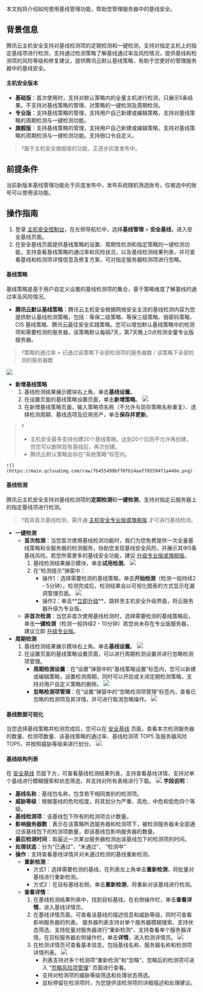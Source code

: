 本文档将介绍如何使用基线管理功能，帮助您管理服务器中的基线安全。
## 背景信息
腾讯云主机安全支持对基线检测项的定期检测和一键检测，支持对指定主机上的指定基线项进行检测，支持通过检测策略了解基线通过率及风险情况，提供基线和检测项的风险等级和修复建议，提供腾讯云默认基线策略，有助于您更好的管理服务器中的基线安全。

#### 主机安全版本
- **基础版**：首次使用时，支持对默认策略内的全量主机进行检测，只展示5条结果。不支持对基线策略的管理、对策略的一键检测及周期检测。
- **专业版**：支持基线策略的管理，支持用户自己新建或编辑策略，支持对基线策略的周期检测与一键检测功能。
- **旗舰版**：支持基线策略的管理，支持用户自己新建或编辑策略，支持对基线策略的周期检测与一键检测功能。支持弱口令自定义。
>?属于主机安全旗舰版的功能，正逐步灰度发布中。


## 前提条件
当前新版本基线管理功能处于灰度发布中，发布系统随机筛选账号，仅被选中的账号可以使用该功能。
## 操作指南
1. 登录 [主机安全控制台](https://console.cloud.tencent.com/cwp/app-vul/vulSecureBasicLine)，在左侧导航栏中，选择**基线管理** > **安全基线**，进入安全基线页面。
2. 在安全基线页面提供基线策略的设置、周期性检测和指定策略的一键检测功能，支持查看基线策略的通过率和风险状况，以及基线检测结果列表，并可查看基线和检测项详情信息及修复方案，可对指定服务器检测项进行忽略。

#### 基线策略
基线策略是基于用户自定义设置的基线检测项的集合，基于策略维度了解基线的通过率及风险情况。
- **腾讯云默认基线策略**：腾讯云主机安全根据网络安全主流的基线检测内容为您提供默认基线检测策略，包括：等保二级策略、等保三级策略、弱密码策略、CIS 基线策略、腾讯云最佳安全实践策略。您可以增加默认基线策略中的检测项和需要检测的服务器，该策略默认每隔7天，第7天晚上0点检测全量专业版服务器。
>?策略的通过率 = 已通过该策略下全部检测项的服务器数 / 该策略下全部检测的服务器数
>
![](https://main.qcloudimg.com/raw/b4746b18c9c9b3a2c7a4282aa9b7fd6c.png)
- **新增基线策略**
	1. 基线检测结果展示模块右上角，单击**基线设置**。
	2. 在设置页面的基线策略设置页面，单击**新增策略**。
![](https://main.qcloudimg.com/raw/e42edec208cd635609f277022a9a18dd.png)
	3. 在新增基线策略页面，输入策略项名称（不允许与现存策略名称重复）、选择检测周期、基线选项及应用资产，单击**保存并更新**。
>?
>- 主机安全最多支持创建20个基线策略，达到20个后则不允许再创建，但您可以删除现有基线后，再次创建。
>- 腾讯云默认策略会存在“系统策略”标签内。
>
	![](https://main.qcloudimg.com/raw/7b455499bf70fb14aaf70559471a449e.png)
	
#### 	基线检测
腾讯云主机安全支持对基线检测项的**定期检测**和**一键检测**，支持对指定云服务器上的指定基线项进行检测。
>?若非首次基线检测，需开通 [主机安全专业版或旗舰版](https://buy.cloud.tencent.com/yunjing?ADTAG=cwp.buy.pro.vulManage) 才可进行基线检测。
>
- **一键检测**
	- **首次检测**：当您首次使用基线检测功能时，我们为您免费提供一次全量基线策略和全服务器的检测服务，协助您发现基线安全风险，并展示其中5条基线风险。若您所需更多的基线安全功能，建议 [升级专业版或旗舰版](https://buy.cloud.tencent.com/yunjing?ADTAG=cwp.buy.pro.vulManage)。
		1. 基线检测结果展示模块，单击**试用检测**。
![](https://main.qcloudimg.com/raw/e152a50486f3977d3dc8991df19b4139.png)
		2. 在“检测提示”弹窗中：
			- 操作1：选择需要检测的基线策略，单击**开始检测**（检测一般持续2 - 5分钟），检测完成后，检测结果会以可视化图表的方式显示在漏洞管理页面。
![](https://main.qcloudimg.com/raw/cd1b1f922029c36a1ecb70d85c6a97b0.png)
			- 操作2：单击**[立即升级](https://buy.cloud.tencent.com/yunjing?ADTAG=cwp.buy.pro.vulManage)**，跳转至主机安全升级界面，将云服务器升级为专业版。
	- **非首次检测**：当您非首次使用基线检测时，选择需要检测的基线策略后，单击**一键检测**（检测一般持续2 - 10分钟）若您尚未存在专业版服务器，建议立即 [升级专业版](https://buy.cloud.tencent.com/yunjing?ADTAG=cwp.buy.pro.vulManage)。
-  **周期检测**
	1. 基线检测结果展示模块右上角，单击**基线设置**。
![](https://main.qcloudimg.com/raw/8b5d39d57dc7951646f3be1b8f819623.png)
	2. 在设置页面的基线策略设置页面，可以进行周期检测设置并进行忽略检测项管理。
		- **周期检测设置**：在“设置”弹窗中的“基线策略设置”标签内，您可以新建或编辑策略，设置检测周期，同时可以开启或关闭定期检测策略，支持对用户自定义策略的删除。
![](https://main.qcloudimg.com/raw/9ef5de00954bb2817f6ea3ad251b1230.png)
[](id:hl)
		- **忽略检测项管理**：在“设置”弹窗中的“忽略检测项管理”标签内，查看已忽略的检测项及其详情，并可进行取消忽略操作。
![](https://main.qcloudimg.com/raw/65c373a3f813c330bfd74cdedc0028ae.png)

#### 基线数据可视化
当您选择基线策略并检测完成后，您可以在 [安全基线](https://console.cloud.tencent.com/cwp/app-vul/vulSecureBasicLine) 页面，查看本次检测服务器的数量、检测项数量、该基线策略的通过率、基线检测项 TOP5 及服务器风险 TOP5，并按照威胁等级来进行划分。
![](https://main.qcloudimg.com/raw/f5a765951a39a186f378c077e3a36883.png)

#### 基线结构列表
在 [安全基线](https://console.cloud.tencent.com/cwp/app-vul/vulSecureBasicLine) 页面下方，可查看基线检测结果列表，支持查看基线详情，支持对单个基线进行模糊搜索和状态筛选，并支持对所有表格进行下载。
![](https://main.qcloudimg.com/raw/e130286a803a8350ec9a3d7c6009ad6b.png)
**字段说明**：
- **基线名称**：基线包名称，包含若干相同类别的检测项。
- **威胁等级**：根据基线的危险程度，将其划分为严重、高危、中危和低危四个等级。
- **基线检测项**：该基线包下所有的检测项合计数量。
- **影响服务器数**：表示在该策略所选服务器和检测项下，被检测服务器未全部通过该基线包下的检测项数量，即该基线包影响服务器的数量。
- **最后检测时间**：取最近一次某台服务器检测出该基线包下的检测项的时间。
- **处理状态**：分为“已通过”、“未通过”、 “检测中”
- **操作**：支持查看基线详情并对未通过检测的基线重新检测。
	- **重新检测**：
		- 方式1：选择需要检测的基线，在列表左上角单击**重新检测**，将批量对基线进行重新检测。
		- 方式2：在目标基线右侧，单击**重新检测**，将重新对该基线进行检测。
	- **查看详情**：
		1. 在基线检测结果列表中，找到目标基线，在右侧操作栏，单击**查看详情**，进入基线详情页。
		2. 在基线详情页面，可查看该基线的描述信息和威胁等级，同时可查看影响服务器的列表。
			服务器列表支持对单个服务器模糊搜索、支持状态筛选、支持批量对服务器进行“重新检测”、支持查看单个服务器详情，在目标服务器右侧操作栏，单击**详情**，进入检测详情页。
		![](https://main.qcloudimg.com/raw/89d184938e7425bf4fb8f7edb843d015.png)
		3. 在检测详情页可查看基本信息，包括基线名称、服务器名称和检测项详情列表。
		![](https://main.qcloudimg.com/raw/b81452cf4ce3b6a4ed7f94688e95f349.png)
			- 列表支持对多个检测项“重新检测”和“忽略”，忽略后的检测项可进入 “[忽略风险项管理](#hl)” 页面进行查看。
			- 支持对检测项的威胁等级筛选和处理状态筛选。
			- 鼠标停留在检测项时，为您提供该检测项的详细描述和处理建议。
